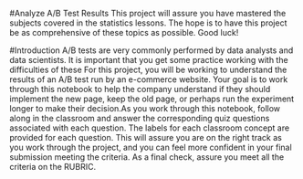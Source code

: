 

#Analyze A/B Test Results
This project will assure you have mastered the subjects covered in the statistics lessons.
The hope is to have this project be as comprehensive of these topics as possible. Good luck!


#Introduction
A/B tests are very commonly performed by data analysts and data scientists. It is important that you get 
some practice working with the difficulties of these For this project, you will be working to understand 
the results of an A/B test run by an e-commerce website. Your goal is to work through this notebook to help 
the company understand  if they should implement the new page, keep the old page, or perhaps run the experiment 
longer to make their decision.As you work through this notebook, follow along in the classroom and answer the 
corresponding quiz questions associated with each question. The labels for each classroom concept are provided 
for each question. This will assure you are on the right track as you work through the project, and you can feel
more confident in your final submission meeting the criteria. As a final check, assure you meet all the criteria 
on the RUBRIC.

